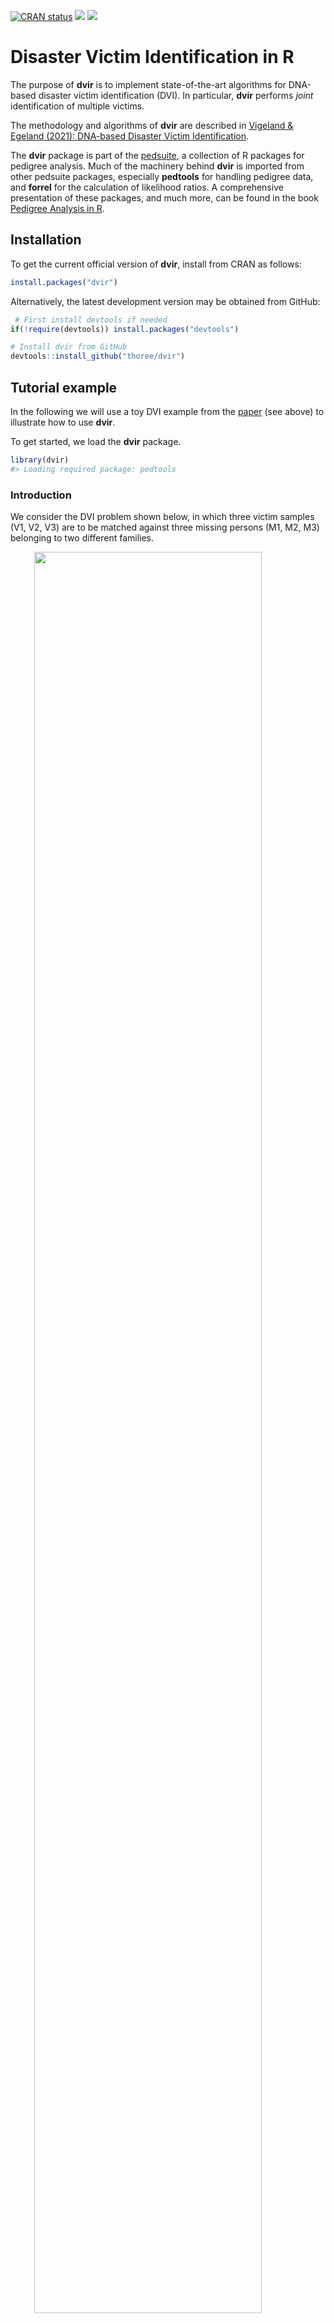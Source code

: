 
<!-- README.md is generated from README.Rmd. Please edit that file -->
<!-- badges: start -->

[![CRAN
status](https://www.r-pkg.org/badges/version/dvir)](https://CRAN.R-project.org/package=dvir)
[![](https://cranlogs.r-pkg.org/badges/grand-total/dvir?color=yellow)](https://cran.r-project.org/package=dvir)
[![](https://cranlogs.r-pkg.org/badges/last-month/dvir?color=yellow)](https://cran.r-project.org/package=dvir)
<!-- badges: end -->

# Disaster Victim Identification in R

The purpose of **dvir** is to implement state-of-the-art algorithms for
DNA-based disaster victim identification (DVI). In particular, **dvir**
performs *joint* identification of multiple victims.

The methodology and algorithms of **dvir** are described in [Vigeland &
Egeland (2021): DNA-based Disaster Victim
Identification](https://www.researchsquare.com/article/rs-296414/v1).

The **dvir** package is part of the
[pedsuite](https://magnusdv.github.io/pedsuite/), a collection of R
packages for pedigree analysis. Much of the machinery behind **dvir** is
imported from other pedsuite packages, especially **pedtools** for
handling pedigree data, and **forrel** for the calculation of likelihood
ratios. A comprehensive presentation of these packages, and much more,
can be found in the book [Pedigree Analysis in
R](https://www.elsevier.com/books/pedigree-analysis-in-r/vigeland/978-0-12-824430-2).

## Installation

To get the current official version of **dvir**, install from CRAN as
follows:

``` r
install.packages("dvir")
```

Alternatively, the latest development version may be obtained from
GitHub:

``` r
 # First install devtools if needed
if(!require(devtools)) install.packages("devtools")

# Install dvir from GitHub
devtools::install_github("thoree/dvir")
```

## Tutorial example

In the following we will use a toy DVI example from the
[paper](https://www.researchsquare.com/article/rs-296414/v1) (see above)
to illustrate how to use **dvir**.

To get started, we load the **dvir** package.

``` r
library(dvir)
#> Loading required package: pedtools
```

### Introduction

We consider the DVI problem shown below, in which three victim samples
(V1, V2, V3) are to be matched against three missing persons (M1, M2,
M3) belonging to two different families.

<img src="man/figures/README-example-plot1-1.png" width="85%" style="display: block; margin: auto;" />

The hatched symbols indicate genotyped individuals. In this simple
example we consider only a single marker, with 10 equifrequent alleles
denoted 1, 2,…, 10. The available genotypes are shown in the figure.

DNA profiles from victims are generally referred to as *post mortem*
(PM) data, while the *ante mortem* (AM) data contains profiles from the
reference individuals R1 and R2.

### Assignments

A possible solution to the DVI problem is called an *assignment*. In our
toy example, there are *a priori* 14 possible assignments, which can be
listed as follows:

    #>    V1 V2 V3
    #> 1   *  *  *
    #> 2   *  * M3
    #> 3   * M1  *
    #> 4   * M1 M3
    #> 5   * M2  *
    #> 6   * M2 M3
    #> 7  M1  *  *
    #> 8  M1  * M3
    #> 9  M1 M2  *
    #> 10 M1 M2 M3
    #> 11 M2  *  *
    #> 12 M2  * M3
    #> 13 M2 M1  *
    #> 14 M2 M1 M3

Each row indicates the missing persons corresponding to V1, V2 and V3
(in that order) with `*` meaning *not identified*. For example, the
first line contains the *null model* corresponding to none of the
victims being identified, while the last line gives the assignment where
`(V1, V2, V3) = (M1, M2, M3)`, For each assignment `a` we can calculate
the likelihood, denoted `L(a)`. The null likelihood is denoted `L0`.

### Goals

We consider the following to be two of the main goals in the analysis of
a DVI case with multiple missing persons:

1)  Rank the assignments according to how likely they are. We measure
    this by calculating the LR comparing each assignment `a` to the null
    model: `LR = L(a)/L0`.
2)  Find the *posterior pairing probabilities* `P(Vi = Mj | data)` for
    all combinations of i and j, and the *posterior non-pairing
    probabilities* `P(Vi = '*' | data)` for all i.

### The data

The pedigrees and genotypes for this toy example are available within
**dvir** as a built-in dataset, under the name `example2`.

``` r
example2
#> DVI dataset:
#>  3 victims: V1, V2, V3
#>  3 missing: M1, M2, M3
#>  2 typed refs: R1, R2
#>  2 ref families: (unnamed)
```

Internally, all DVI datasets in **dvir** have the structure of a list,
with elements `pm` (the victim data), `am` (the reference data) and
`missing` (a vector naming the missing persons): We can inspect the data
by printing each object. For instance, in this case `am` is a list of
two pedigrees:

``` r
example2$am
#> [[1]]
#>  id fid mid sex  L1
#>  M1   *   *   1 -/-
#>  R1   *   *   2 2/2
#>  M2  M1  R1   1 -/-
#> 
#> [[2]]
#>   id fid mid sex  L1
#>   R2   *   *   1 3/3
#>  MO2   *   *   2 -/-
#>   M3  R2 MO2   2 -/-
```

Note that the two pedigrees are printed in so-called *ped format*, with
columns `id` (ID label), `fid` (father), `mid` (mother), `sex` (1 =
male; 2 = female) and `L1` (genotypes at locus `L1`).

The code generating this dataset can be found in the github repository
of **dvir**, more specifically here:
<https://github.com/thoree/dvir/blob/master/data-raw/example2.R>.

A great way to inspect a DVI dataset is to plot it with the function
`plotDVI()`.

``` r
plotDVI(example2)
```

<img src="man/figures/README-example-plot2-1.png" width="80%" style="display: block; margin: auto;" />

The `plotDVI()` function offers many parameters for tweaking the plot;
see the help page `?plotDVI()` for details.

### Joint identification

The `jointDVI()` function performs joint identification of all three
victims, given the data. It returns a data frame ranking all assignments
with nonzero likelihood:

``` r
jointRes = jointDVI(example2, verbose = FALSE)

# Print the result
jointRes
#>    V1 V2 V3    loglik  LR   posterior
#> 1  M1 M2 M3 -16.11810 250 0.718390805
#> 2  M1 M2  * -17.72753  50 0.143678161
#> 3   * M2 M3 -18.42068  25 0.071839080
#> 4  M1  * M3 -20.03012   5 0.014367816
#> 5   * M1 M3 -20.03012   5 0.014367816
#> 6   * M2  * -20.03012   5 0.014367816
#> 7   *  * M3 -20.03012   5 0.014367816
#> 8  M1  *  * -21.63956   1 0.002873563
#> 9   * M1  * -21.63956   1 0.002873563
#> 10  *  *  * -21.63956   1 0.002873563
```

The output shows that the most likely joint solution is (V1, V2, V3) =
(M1, M2, M3), with an LR of 250 compared to the null model.

The function `plotSolution()` shows the most likely solution:

``` r
plotSolution(example2, jointRes, marker = 1, title = NULL)
```

<img src="man/figures/README-solution-1.png" width="75%" style="display: block; margin: auto;" />

By default, the plot displays the assignment in the first row of
`jointRes`. To examine the second most likely, add `k = 2` (and so on to
go further down the list).

### Posterior pairing probabilities

Next, we compute the posterior pairing (and non-pairing) probabilities.
This is done by feeding the output from `jointDVI()` into the function
`Bmarginal()`.

``` r
Bmarginal(jointRes, example2$missing, prior = NULL)
#>            M1        M2        M3          *
#> V1 0.87931034 0.0000000 0.0000000 0.12068966
#> V2 0.01724138 0.9482759 0.0000000 0.03448276
#> V3 0.00000000 0.0000000 0.8333333 0.16666667
```

Here we used a default flat prior for simplicity, assigning equal prior
probabilities to all assignments.

we see that the posterior pairing probabilities for the most likely
solution are

- *P*(V1 = M1 \| data) = 0.88,
- *P*(V2 = M2 \| data) = 0.95,
- *P*(V3 = M2 \| data) = 0.83.

------------------------------------------------------------------------

